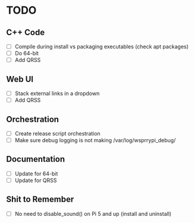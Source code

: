 # TODO

## C++ Code

- [ ] Compile during install vs packaging executables (check apt packages)
- [ ] Do 64-bit
- [ ] Add QRSS

## Web UI

- [ ] Stack external links in a dropdown
- [ ] Add QRSS

## Orchestration

- [ ] Create release script orchestration
- [ ] Make sure debug logging is not making /var/log/wsprrypi_debug/

## Documentation

- [ ] Update for 64-bit
- [ ] Update for QRSS

## Shit to Remember

- [ ] No need to disable_sound() on Pi 5 and up (install and uninstall)
